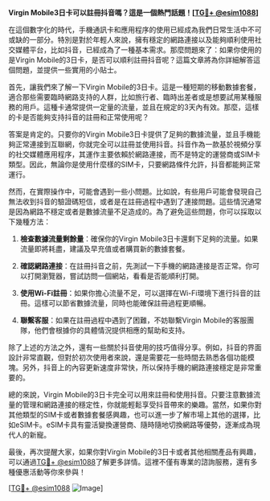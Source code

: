 **Virgin Mobile3日卡可以註冊抖音嗎？這是一個熱門話題！[[TG💪+ @esim1088](https://t.me/s/esim1088)]**

在這個數字化的時代，手機通訊卡和應用程序的使用已經成為我們日常生活中不可或缺的一部分。特別是對於年輕人來說，擁有穩定的網路連接以及能夠順利使用社交媒體平台，比如抖音，已經成為了一種基本需求。那麼問題來了：如果你使用的是Virgin Mobile的3日卡，是否可以順利註冊抖音呢？這篇文章將為你詳細解答這個問題，並提供一些實用的小貼士。

首先，讓我們來了解一下Virgin Mobile的3日卡。這是一種短期的移動數據套餐，適合那些需要臨時網路支持的人群，比如旅行者、臨時出差者或是想要試用某種服務的用戶。這種卡通常提供一定量的流量，並且在規定的3天內有效。那麼，這樣的卡是否能夠支持抖音的註冊和正常使用呢？

答案是肯定的。只要你的Virgin Mobile3日卡提供了足夠的數據流量，並且手機能夠正常連接到互聯網，你就完全可以註冊並使用抖音。抖音作為一款基於視頻分享的社交媒體應用程序，其運作主要依賴於網路連接，而不是特定的運營商或SIM卡類型。因此，無論你是使用什麼樣的SIM卡，只要網路條件允許，抖音都能夠正常運行。

然而，在實際操作中，可能會遇到一些小問題。比如說，有些用戶可能會發現自己無法收到抖音的驗證碼短信，或者是在註冊過程中遇到了連接問題。這些情況通常是因為網路不穩定或者是數據流量不足造成的。為了避免這些問題，你可以採取以下幾種方法：

1. **檢查數據流量剩餘量**：確保你的Virgin Mobile3日卡還剩下足夠的流量。如果流量即將耗盡，建議及早充值或者購買新的數據套餐。

2. **確認網路連接**：在註冊抖音之前，先測試一下手機的網路連接是否正常。你可以打開瀏覽器，嘗試訪問一個網站，看看是否能順利打開。

3. **使用Wi-Fi註冊**：如果你擔心流量不足，可以選擇在Wi-Fi環境下進行抖音的註冊。這樣可以節省數據流量，同時也能確保註冊過程更順暢。

4. **聯繫客服**：如果在註冊過程中遇到了困難，不妨聯繫Virgin Mobile的客服團隊，他們會根據你的具體情況提供相應的幫助和支持。

除了上述的方法之外，還有一些關於抖音使用的技巧值得分享。例如，抖音的界面設計非常直觀，但對於初次使用者來說，還是需要花一些時間去熟悉各個功能模塊。另外，抖音上的內容更新速度非常快，所以保持手機的網路連接穩定是非常重要的。

總的來說，Virgin Mobile的3日卡完全可以用來註冊和使用抖音。只要注意數據流量的管理和網路連接的穩定性，你就能輕鬆享受抖音帶來的樂趣。當然，如果你對其他類型的SIM卡或者數據套餐感興趣，也可以進一步了解市場上其他的選擇，比如eSIM卡。eSIM卡具有靈活變換運營商、隨時隨地切換網路等優勢，逐漸成為現代人的新寵。

最後，再次提醒大家，如果你對Virgin Mobile的3日卡或者其他相關產品有興趣，可以通過[TG💪+ @esim1088](https://t.me/s/esim1088)了解更多詳情。這裡不僅有專業的諮詢服務，還有多種優惠活動等你來參與！

[[TG💪+ @esim1088](https://t.me/s/esim1088) ![Image](https://i.postimg.cc/4NQfJmqS/Snipaste-2025-05-13-00-14-12.png)]